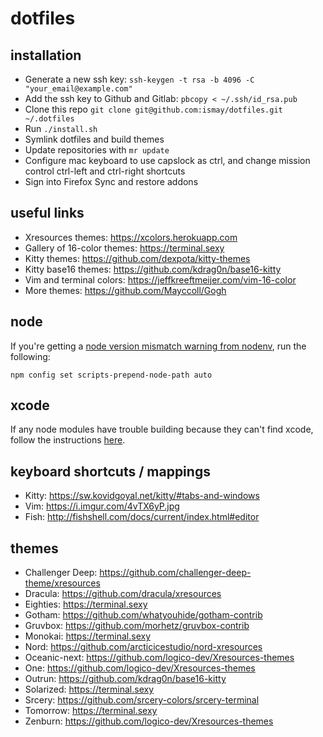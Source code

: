 # dotfiles

## installation

- Generate a new ssh key: `ssh-keygen -t rsa -b 4096 -C "your_email@example.com"`
- Add the ssh key to Github and Gitlab: `pbcopy < ~/.ssh/id_rsa.pub`
- Clone this repo `git clone git@github.com:ismay/dotfiles.git ~/.dotfiles`
- Run `./install.sh`
- Symlink dotfiles and build themes
- Update repositories with `mr update`
- Configure mac keyboard to use capslock as ctrl, and change mission control ctrl-left and ctrl-right shortcuts
- Sign into Firefox Sync and restore addons

## useful links

- Xresources themes: https://xcolors.herokuapp.com
- Gallery of 16-color themes: https://terminal.sexy
- Kitty themes: https://github.com/dexpota/kitty-themes
- Kitty base16 themes: https://github.com/kdrag0n/base16-kitty
- Vim and terminal colors: https://jeffkreeftmeijer.com/vim-16-color
- More themes: https://github.com/Mayccoll/Gogh

## node

If you're getting a [node version mismatch warning from nodenv](https://github.com/nodenv/nodenv/issues/108), run the following:

```
npm config set scripts-prepend-node-path auto
```

## xcode

If any node modules have trouble building because they can't find xcode, follow the instructions [here](https://github.com/nodejs/node-gyp/blob/master/macOS_Catalina.md#installation-notes-for-macos-catalina-v1015).

## keyboard shortcuts / mappings

- Kitty: https://sw.kovidgoyal.net/kitty/#tabs-and-windows
- Vim: https://i.imgur.com/4vTX6yP.jpg
- Fish: http://fishshell.com/docs/current/index.html#editor

## themes

- Challenger Deep: https://github.com/challenger-deep-theme/xresources
- Dracula: https://github.com/dracula/xresources
- Eighties: https://terminal.sexy 
- Gotham: https://github.com/whatyouhide/gotham-contrib
- Gruvbox: https://github.com/morhetz/gruvbox-contrib
- Monokai: https://terminal.sexy 
- Nord: https://github.com/arcticicestudio/nord-xresources
- Oceanic-next: https://github.com/logico-dev/Xresources-themes
- One: https://github.com/logico-dev/Xresources-themes
- Outrun: https://github.com/kdrag0n/base16-kitty
- Solarized: https://terminal.sexy 
- Srcery: https://github.com/srcery-colors/srcery-terminal
- Tomorrow: https://terminal.sexy 
- Zenburn: https://github.com/logico-dev/Xresources-themes
